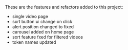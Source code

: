 These are the features and refactors added to this project:

- single video page
- sort button ui change on click
- alert position changed to fixed
- carousel added on home page
- sort feature fxed for filtered videos
- token names updated

